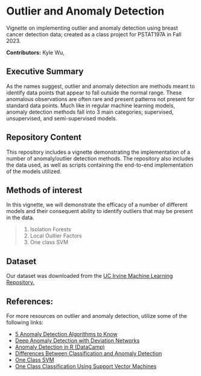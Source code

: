 # Outlier and Anomaly Detection

Vignette on implementing outlier and anomaly detection using breast cancer detection data; created as a class project for PSTAT197A in Fall 2023.

**Contributors:** Kyle Wu, 

## Executive Summary

As the names suggest, outlier and anomaly detection are methods meant to identify data points that appear to fall outside the normal range. These anomalous observations are often rare and present patterns not present for standard data points. Much like in regular machine learning models, anomaly detection methods fall into 3 main categories; supervised, unsupervised, and semi-supervised models.

## Repository Content

This repository includes a vignette demonstrating the implementation of a number of anomaly/outlier detection methods. The repository also includes the data used, as well as scripts containing the end-to-end implementation of the models utilized. 


## Methods of interest

In this vignette, we will demonstrate the efficacy of a number of different models and their consequent ability to identify outliers that may be present in the data.

> 1.  Isolation Forests
> 2.  Local Outlier Factors
> 3.  One class SVM

## Dataset
Our dataset was downloaded from the [UC Irvine Machine Learning Repository.](https://archive.ics.uci.edu/dataset/17/breast+cancer+wisconsin+diagnostic)

## References:

For more resources on outlier and anomaly detection, utilize some of the following links:

- [5 Anomaly Detection Algorithms to Know](https://builtin.com/machine-learning/anomaly-detection-algorithms)
- [Deep Anomaly Detection with Deviation Networks](https://arxiv.org/pdf/1911.08623.pdf)
- [Anomaly Detection in R (DataCamp)](https://rpubs.com/michaelmallari/anomaly-detection-r)
- [Differences Between Classification and Anomaly Detection](https://rpubs.com/michaelmallari/anomaly-detection-r)
- [One Class SVM](https://www.r-bloggers.com/2023/03/one-class-svm/)
- [One Class Classification Using Support Vector Machines](https://www.analyticsvidhya.com/blog/2022/06/one-class-classification-using-support-vector-machines/)




